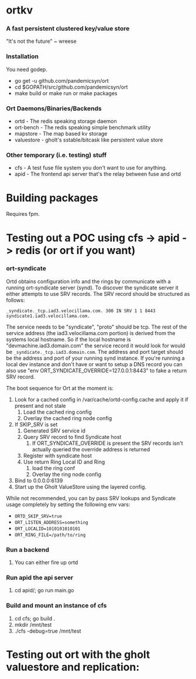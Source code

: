 # ortkv

### A fast persistent clustered key/value store

"It's not the future" ~ wreese

### Installation

You need godep.

* go get -u github.com/pandemicsyn/ort
* cd $GOPATH/src/github.com/pandemicsyn/ort
* make build or make run or make packages

### Ort Daemons/Binaries/Backends

* ortd - The redis speaking storage daemon
* ort-bench - The redis speaking simple benchmark utility
* mapstore - The map based kv storage
* valuestore - gholt's sstable/bitcask like persistent value store


### Other temporary (i.e. testing) stuff

* cfs - A test fuse file system you don't want to use for anything.
* apid - The frontend api server that's the relay between fuse and ortd

# Building packages

Requires fpm.

# Testing out a POC using cfs -> apid -> redis (or ort if you want)

### ort-syndicate

Ortd obtains configuration info and the rings by communicate with a running ort-syndicate server (synd).
To discover the syndicate server it either attempts to use SRV records. The SRV record should be structured as follows:

```_syndicate._tcp.iad3.velocillama.com. 300 IN SRV 1 1 8443 syndicate1.iad3.velocillama.com.```

The service needs to be "syndicate", "proto" should be tcp. The rest of the service address (the iad3.velocillama.com portion) is derived from the systems local hostname. So if the local hostname is "devmachine.iad3.domain.com" the service record it would look for would be `_syndicate._tcp.iad3.domain.com`. The address and port target should be the address and port of your running synd instance. If you're running a local dev instance and don't have or want to setup a DNS record you can also use "env ORT_SYNDICATE_OVERRIDE=127.0.0.1:8443" to fake a return SRV record.

The boot sequence for Ort at the moment is:

1. Look for a cached config in /var/cache/ortd-config.cache and apply it if present and not stale
    1. Load the cached ring config
    2. Overlay the cached ring node config
2. If SKIP_SRV is set
    1. Generated SRV service id
    2. Query SRV record to find Syndicate host
        1. If ORT_SYNDICATE_OVERRIDE is present the SRV records isn't actually queried the override address is returned
    3. Register with syndicate host
    4. Use return Ring Local ID and Ring
        1. load the ring conf
        2. Overlay the ring node config
3. Bind to 0.0.0.0:6139
4. Start up the Gholt ValueStore using the layered config.

While not recommended, you can by pass SRV lookups and Syndicate usage completely by setting the following env vars:

- `ORTD_SKIP_SRV=true`
- `ORT_LISTEN_ADDRESS=something`
- `ORT_LOCALID=1010101010101`
- `ORT_RING_FILE=/path/to/ring`

### Run a backend

1. You can either fire up ortd

### Run apid the api server
1. cd apid/; go run main.go

### Build and mount an instance of cfs
1. cd cfs; go build .
2. mkdir /mnt/test
3. ./cfs -debug=true /mnt/test

# Testing out ort with the gholt valuestore and replication:


